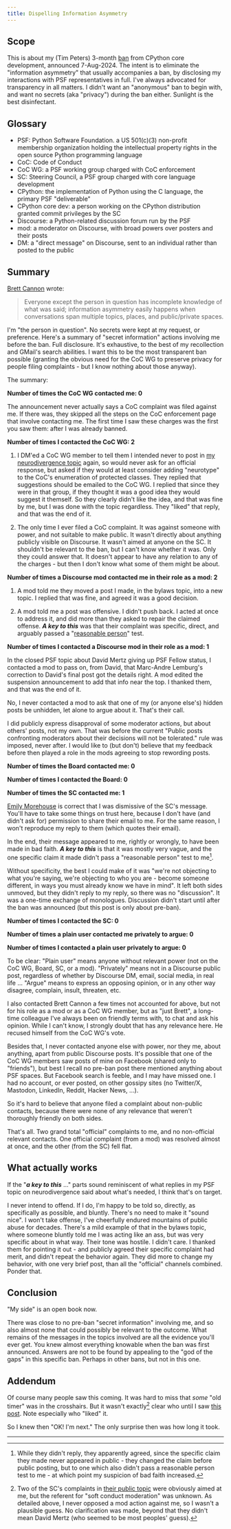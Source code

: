 ```yaml
---
title: Dispelling Information Asymmetry
---
```


Scope
-----
This is about my (Tim Peters) 3-month [ban](https://discuss.python.org/t/three-month-suspension-for-a-core-developer/60250) from CPython core development, announced 7-Aug-2024. The intent is to eliminate the "information asymmetry" that usually accompanies a ban, by disclosing my interactions with PSF representatives in full. I've always advocated for transparency in all matters. I didn't want an "anonymous" ban to begin with, and want no secrets (aka "privacy") during the ban either. Sunlight is the best disinfectant.

Glossary
--------
- PSF: Python Software Foundation. a US 501(c)(3) non-profit membership organization holding the intellectual property rights in the open source Python programming language
- CoC: Code of Conduct
- CoC WG: a PSF working group charged with CoC enforcement
- SC: Steering Council, a PSF group charged with core language development
- CPython: the implementation of Python using the C language, the primary PSF "deliverable"
- CPython core dev: a person working on the CPython distribution granted commit privileges by the SC
- Discourse: a Python-related discussion forum run by the PSF
- mod: a moderator on Discourse, with broad powers over posters and their posts
- DM: a "direct message" on Discourse, sent to an individual rather than posted to the public

Summary
-------

[Brett Cannon](https://discuss.python.org/t/three-month-suspension-for-a-core-developer/60250/7) wrote:

> Everyone except the person in question has incomplete knowledge of what was said; information asymmetry easily happens when conversations span multiple topics, places, and public/private spaces.

I'm "the person in question". No secrets were kept at my
request, or preference. Here's a summary of "secret information"
actions involving me before the ban. Full disclosure. It's exhaustive,
to the best of my recollection and GMail's search abilities. I want
this to be the most transparent ban possible (granting the obvious
need for the CoC WG to preserve privacy for people filing complaints -
but I know nothing about those anyway).

The summary:

**Number of times the CoC WG contacted me: 0**

The announcement never actually says a CoC complaint
was filed against me. If there was, they skipped all the steps on the
CoC enforcement page that involve contacting me. The first time I saw
these charges was the first you saw them: after I was already banned.

**Number of times I contacted the CoC WG: 2**
1. I DM'ed a CoC WG member to tell them I intended never to post in [my
neurodivergence topic](https://discuss.python.org/t/how-can-we-better-support-neurodivergent-newcomers-to-the-community/58724) again,
so would never ask for an official
response, but asked if they would at least consider adding "neurotype"
to the CoC's enumeration of protected classes. They replied that
suggestions should be emailed to the CoC WG. I replied that since they
were in that group, if they thought it was a good idea they would
suggest it themself. So they clearly didn't like the idea, and that
was fine by me, but I was done with the topic regardless. They "liked"
that reply, and that was the end of it.

2. The only time I ever filed a CoC complaint. It was against someone
with power, and not suitable to make public. It wasn't directly about
anything publicly visible on Discourse. It wasn't aimed at anyone on
the SC. It shouldn't be relevant to the ban, but I can't know whether
it was. Only they could answer that. It doesn't appear to have any
relation to any of the charges - but then I don't know what some of
them might be about.

**Number of times a Discourse mod contacted me in their role as a mod: 2**
1. A mod told me they moved a post I made, in the bylaws topic, into a
new topic. I replied that was fine, and agreed it was a good decision.

2. A mod told me a post was offensive. I didn't push back. I acted at once to
address it, and did more than they asked to repair the claimed offense.
***A key to this*** was that their complaint was specific, direct, and
arguably passed a
"[reasonable person](https://en.wikipedia.org/wiki/Reasonable_person)" test.

**Number of times I contacted a Discourse mod in their role as a mod: 1**

In the closed PSF topic about David Mertz giving up PSF Fellow status,
I contacted a mod to pass on, from David, that Marc-Andre Lemburg's
correction to David's final post got the details right. A mod edited
the suspension announcement to add that info near the top. I thanked
them, and that was the end of it.

No, I never contacted a mod to ask that one of my (or anyone else's)
hidden posts be unhidden, let alone to argue about it. That's their
call.

I did publicly express disapproval of some moderator actions, but
about others' posts, not my own. That was before the current "Public
posts confronting moderators about their decisions will not be
tolerated." rule was imposed, never after. I would like to (but don't)
believe that my feedback before then played a role in the mods
agreeing to stop rewording posts.

**Number of times the Board contacted me: 0**

**Number of times I contacted the Board: 0**

**Number of times the SC contacted me: 1**

[Emily Morehouse](https://discuss.python.org/t/three-month-suspension-for-a-core-developer/60250/18) is correct that I was dismissive of the SC's message. You'll have to take some things on
trust here, because I don't have (and didn't ask for) permission
to share their email to me. For the same reason, I won't
reproduce my reply to them (which quotes their email).

In the end, their message appeared to me, rightly or wrongly,
to have been made in bad faith. ***A key to this***
is that it was mostly very vague, and the one specific claim it made
didn't pass a "reasonable person" test to me[^1].

[^1]: While they didn't reply, they apparently agreed, since the specific claim they made never appeared in public - they changed the claim before public posting, but to one which also didn't pass a reasonable person test to me - at which point my suspicion of bad faith increased.

Without specificity, the best I could make of it was "we're not
objecting to what you're saying, we're objecting to who you are -
become someone different, in ways you must already know we have in
mind". It left both sides unmoved, but they didn't reply to my reply,
so there was no "discussion". It was a one-time exchange of
monologues. Discussion didn't start until after the ban was announced
(but this post is only about pre-ban).

**Number of times I contacted the SC: 0**

**Number of times a plain user contacted me privately to argue: 0**

**Number of times I contacted a plain user privately to argue: 0**

To be clear: "Plain user" means anyone without relevant power (not on the CoC WG,
Board, SC, or a mod).
"Privately" means not in a Discourse public post, regardless of
whether by Discourse DM, email, social media, in real life ...
"Argue" means to express an opposing opinion, or in any other way
disagree, complain, insult, threaten, etc.

I also contacted Brett Cannon a few times not accounted for above, but not
for his role as a mod or as a CoC WG member, but as "just Brett", a
long-time colleague I've always been on friendly terms with, to chat
and ask his opinion. While I can't know, I strongly doubt that has any
relevance here. He recused himself from the CoC WG's vote.

Besides that, I never contacted anyone else with power, nor they me,
about anything, apart from public Discourse posts. It's possible that
one of the CoC WG members saw posts of mine on Facebook (shared only
to "friends"), but best I recall no pre-ban post there mentioned
anything about PSF spaces. But Facebook search is feeble, and I may
have missed one. I had no account, or ever posted, on other gossipy
sites (no Twitter/X, Mastodon, LinkedIn, Reddit, Hacker News, ...).

So it's hard to believe that anyone filed a complaint about non-public
contacts, because there were none of any relevance that weren't
thoroughly friendly on both sides.

That's all. Two grand total "official" complaints to me, and no non-official
relevant contacts. One official complaint (from a mod) was resolved
almost at once, and the other (from the SC) fell flat.

What actually works
-------------------
If the "***a key to this*** ..." parts sound reminiscent of what replies in
my PSF topic on neurodivergence said about what's needed, I think
that's on target.

I never intend to offend. If I do, I'm happy to be told so, directly, as
specifically as possible, and bluntly. There's no need to make it
"sound nice". I won't take offense, I've cheerfully endured mountains
of public abuse for decades. There's a mild example of that in the
bylaws  topic, where someone bluntly told me I was acting like an ass,
but was very specific about in what way. Their tone was hostile. I
didn't care. I thanked them for pointing it out - and publicly agreed
their specific complaint had merit, and didn't repeat the behavior
again. They did more to change my behavior, with one very brief post,
than all the "official" channels combined. Ponder that.

Conclusion
----------
"My side" is an open book now.

There was close to no pre-ban "secret information" involving me, and
so also almost none that could possibly be relevant to the outcome.
What remains of the messages in the topics involved are all the
evidence you'll ever get. You knew almost everything knowable when the
ban was first announced. Answers are not to be found by appealing to
the "god of the gaps" in this specific ban. Perhaps in other bans, but
not in this one.

Addendum
--------
Of course many people saw this coming. It was hard to miss that _some_ "old timer"
was in the crosshairs. But it wasn't exactly[^2] clear who until I saw
[this post](https://discuss.python.org/t/im-leaving-too/58408/9). Note especially
who "liked" it.

So I knew then "OK! I'm next." The only surprise then was how long it took.

[^2]: Two of the SC's complaints in [their public topic](https://discuss.python.org/t/inclusive-communications-expectations-in-python-spaces/57950) were obviously aimed at me, but the referent for "soft conduct moderation" was unknown. As detailed above, I never opposed a mod action against me, so I wasn't a plausible guess. No clarification was made, beyond that they didn't mean David Mertz (who seemed to be most peoples' guess).
***

